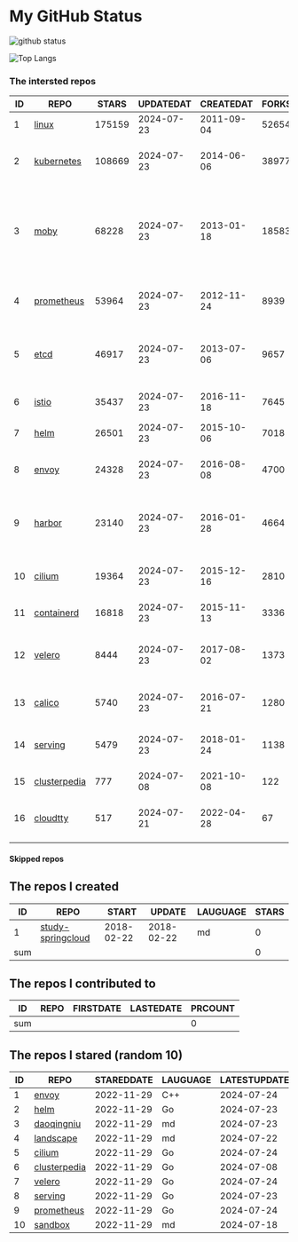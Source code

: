 # My GitHub Status

<img src="https://github-readme-stats-1.yihong0618.vercel.app/api?username=daoqingniu&show_icons=true&&&hide_title=true&count_private=true" alt="github status" />

![Top Langs](https://github-readme-stats-1.yihong0618.vercel.app/api/top-langs/?username=daoqingniu&layout=compact)

<!--START_SECTION:github_repos-->
### The intersted repos
| ID |                              REPO                               | STARS  | UPDATEDAT  | CREATEDAT  | FORKSCOUNT |                                                DESCRIPTIONS                                                |
|----|-----------------------------------------------------------------|--------|------------|------------|------------|------------------------------------------------------------------------------------------------------------|
|  1 | [linux](https://github.com/torvalds/linux)                      | 175159 | 2024-07-23 | 2011-09-04 |      52654 | Linux kernel source tree                                                                                   |
|  2 | [kubernetes](https://github.com/kubernetes/kubernetes)          | 108669 | 2024-07-23 | 2014-06-06 |      38977 | Production-Grade Container Scheduling and Management                                                       |
|  3 | [moby](https://github.com/moby/moby)                            |  68228 | 2024-07-23 | 2013-01-18 |      18583 | The Moby Project - a collaborative project for the container ecosystem to assemble container-based systems |
|  4 | [prometheus](https://github.com/prometheus/prometheus)          |  53964 | 2024-07-23 | 2012-11-24 |       8939 | The Prometheus monitoring system and time series database.                                                 |
|  5 | [etcd](https://github.com/etcd-io/etcd)                         |  46917 | 2024-07-23 | 2013-07-06 |       9657 | Distributed reliable key-value store for the most critical data of a distributed system                    |
|  6 | [istio](https://github.com/istio/istio)                         |  35437 | 2024-07-23 | 2016-11-18 |       7645 | Connect, secure, control, and observe services.                                                            |
|  7 | [helm](https://github.com/helm/helm)                            |  26501 | 2024-07-23 | 2015-10-06 |       7018 | The Kubernetes Package Manager                                                                             |
|  8 | [envoy](https://github.com/envoyproxy/envoy)                    |  24328 | 2024-07-23 | 2016-08-08 |       4700 | Cloud-native high-performance edge/middle/service proxy                                                    |
|  9 | [harbor](https://github.com/goharbor/harbor)                    |  23140 | 2024-07-23 | 2016-01-28 |       4664 | An open source trusted cloud native registry project that stores, signs, and scans content.                |
| 10 | [cilium](https://github.com/cilium/cilium)                      |  19364 | 2024-07-23 | 2015-12-16 |       2810 | eBPF-based Networking, Security, and Observability                                                         |
| 11 | [containerd](https://github.com/containerd/containerd)          |  16818 | 2024-07-23 | 2015-11-13 |       3336 | An open and reliable container runtime                                                                     |
| 12 | [velero](https://github.com/vmware-tanzu/velero)                |   8444 | 2024-07-23 | 2017-08-02 |       1373 | Backup and migrate Kubernetes applications and their persistent volumes                                    |
| 13 | [calico](https://github.com/projectcalico/calico)               |   5740 | 2024-07-23 | 2016-07-21 |       1280 | Cloud native networking and network security                                                               |
| 14 | [serving](https://github.com/knative/serving)                   |   5479 | 2024-07-23 | 2018-01-24 |       1138 | Kubernetes-based, scale-to-zero, request-driven compute                                                    |
| 15 | [clusterpedia](https://github.com/clusterpedia-io/clusterpedia) |    777 | 2024-07-08 | 2021-10-08 |        122 | The Encyclopedia of Kubernetes clusters                                                                    |
| 16 | [cloudtty](https://github.com/cloudtty/cloudtty)                |    517 | 2024-07-21 | 2022-04-28 |         67 | A Friendly Kubernetes CloudShell (Web Terminal) !                                                          |



#### Skipped repos
<!--END_SECTION:github_repos-->

<!--START_SECTION:my_github-->
## The repos I created
| ID  |                                 REPO                                 |   START    |   UPDATE   | LAUGUAGE | STARS |
|-----|----------------------------------------------------------------------|------------|------------|----------|-------|
|   1 | [study-springcloud](https://github.com/daoqingniu/study-springcloud) | 2018-02-22 | 2018-02-22 | md       |     0 |
| sum |                                                                      |            |            |          |     0 |

## The repos I contributed to
| ID  | REPO | FIRSTDATE | LASTEDATE | PRCOUNT |
|-----|------|-----------|-----------|---------|
| sum |      |           |           |       0 |

## The repos I stared (random 10)
| ID |                              REPO                               | STAREDDATE | LAUGUAGE | LATESTUPDATE |
|----|-----------------------------------------------------------------|------------|----------|--------------|
|  1 | [envoy](https://github.com/envoyproxy/envoy)                    | 2022-11-29 | C++      | 2024-07-24   |
|  2 | [helm](https://github.com/helm/helm)                            | 2022-11-29 | Go       | 2024-07-23   |
|  3 | [daoqingniu](https://github.com/daoqingniu/daoqingniu)          | 2022-11-29 | md       | 2024-07-23   |
|  4 | [landscape](https://github.com/cncf/landscape)                  | 2022-11-29 | md       | 2024-07-22   |
|  5 | [cilium](https://github.com/cilium/cilium)                      | 2022-11-29 | Go       | 2024-07-24   |
|  6 | [clusterpedia](https://github.com/clusterpedia-io/clusterpedia) | 2022-11-29 | Go       | 2024-07-08   |
|  7 | [velero](https://github.com/vmware-tanzu/velero)                | 2022-11-29 | Go       | 2024-07-24   |
|  8 | [serving](https://github.com/knative/serving)                   | 2022-11-29 | Go       | 2024-07-23   |
|  9 | [prometheus](https://github.com/prometheus/prometheus)          | 2022-11-29 | Go       | 2024-07-24   |
| 10 | [sandbox](https://github.com/cncf/sandbox)                      | 2022-11-29 | md       | 2024-07-18   |

<!--END_SECTION:my_github-->
